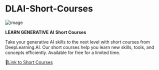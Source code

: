 # DLAI-Short-Courses

![image](https://github.com/yazeedmshayekh2/DLAI-Short-Courses/assets/102586302/e6476613-4d99-407b-80d2-c78f795d3681)

**LEARN GENERATIVE AI**
**Short Courses**

Take your generative AI skills to the next level with short courses from DeepLearning.AI. Our short courses help you learn new skills, tools, and concepts efficiently. Available for free for a limited time.

🔗[Link to Short Courses](https://www.deeplearning.ai/short-courses/)
